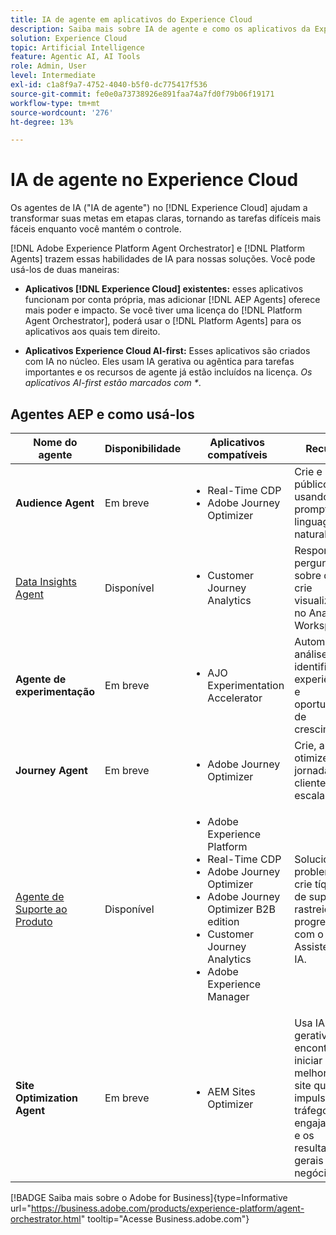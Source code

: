 ```yaml
---
title: IA de agente em aplicativos do Experience Cloud
description: Saiba mais sobre IA de agente e como os aplicativos da Experience Cloud usam a estrutura de agente da Adobe.
solution: Experience Cloud
topic: Artificial Intelligence
feature: Agentic AI, AI Tools
role: Admin, User
level: Intermediate
exl-id: c1a8f9a7-4752-4040-b5f0-dc775417f536
source-git-commit: fe0e0a73738926e891faa74a7fd0f79b06f19171
workflow-type: tm+mt
source-wordcount: '276'
ht-degree: 13%

---
```


# IA de agente no Experience Cloud

Os agentes de IA (&quot;IA de agente&quot;) no [!DNL Experience Cloud] ajudam a transformar suas metas em etapas claras, tornando as tarefas difíceis mais fáceis enquanto você mantém o controle.

[!DNL Adobe Experience Platform Agent Orchestrator] e [!DNL Platform Agents] trazem essas habilidades de IA para nossas soluções. Você pode usá-los de duas maneiras:

* **Aplicativos [!DNL Experience Cloud] existentes:** esses aplicativos funcionam por conta própria, mas adicionar [!DNL AEP Agents] oferece mais poder e impacto. Se você tiver uma licença do [!DNL Platform Agent Orchestrator], poderá usar o [!DNL Platform Agents] para os aplicativos aos quais tem direito.

* **Aplicativos Experience Cloud AI-first:** Esses aplicativos são criados com IA no núcleo. Eles usam IA gerativa ou agêntica para tarefas importantes e os recursos de agente já estão incluídos na licença. _Os aplicativos AI-first estão marcados com *_.

## Agentes AEP e como usá-los

| Nome do agente | Disponibilidade | Aplicativos compatíveis | Recursos |
|---|----------|------------|----------|
| **Audience Agent** | Em breve | <ul><li>Real-Time CDP</li><li>Adobe Journey Optimizer</li></ul> | Crie e otimize públicos-alvo usando prompts de linguagem natural. |
| [Data Insights Agent](https://experienceleague.adobe.com/pt-br/docs/analytics-platform/using/cja-overview/cja-b2c-overview/data-analysis-ai) | Disponível | <ul><li>Customer Journey Analytics</li></ul> | Responda a perguntas sobre dados e crie visualizações no Analysis Workspace. |
| **Agente de experimentação** | Em breve | <ul><li>AJO Experimentation Accelerator</li></ul> | Automatize a análise para identificar experiências e oportunidades de crescimento.* |
| **Journey Agent** | Em breve | <ul><li>Adobe Journey Optimizer</li></ul> | Crie, analise e otimize as jornadas do cliente em escala. |
| [Agente de Suporte ao Produto](https://experienceleague.adobe.com/pt-br/docs/experience-platform/ai-assistant/new-features/customer-support) | Disponível | <ul><li>Adobe Experience Platform</li><li>Real-Time CDP</li><li>Adobe Journey Optimizer</li><li>Adobe Journey Optimizer B2B edition</li><li>Customer Journey Analytics</li><li>Adobe Experience Manager</li></ul> | Solucione problemas, crie tíquetes de suporte e rastreie o progresso com o Assistente de IA. |
| **Site Optimization Agent** | Em breve | <ul><li>AEM Sites Optimizer</li></ul> | Usa IA gerativa para encontrar e iniciar melhorias no site que impulsionam o tráfego, o engajamento e os resultados gerais de negócios.* |



[!BADGE Saiba mais sobre o Adobe for Business]{type=Informative url="https://business.adobe.com/products/experience-platform/agent-orchestrator.html" tooltip="Acesse Business.adobe.com"}

<!-- 
* [Product Support Agent](https://experienceleague.adobe.com/pt-br/docs/experience-platform/ai-assistant/new-features/customer-support) is a self-serve debugging and troubleshooting capability of [!UICONTROL AI Assistant] that you can use for Experience Platform features and applications. Troubleshoot support issues without leaving your workflows, create customer support tickets, and track case progress using AI Assistant.
* [Data Insights Agent](https://experienceleague.adobe.com/pt-br/docs/analytics-platform/using/cja-overview/cja-b2c-overview/data-analysis-ai) is accessible from the AI Assistant in Customer Journey Analytics. It is a generative AI conversation agent that quickly and efficiently answers questions about your data. It builds relevant visualizations in Analysis Workspace using components from your data view and using your actual data. -->








